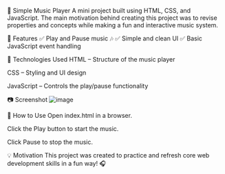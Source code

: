 🎵 Simple Music Player
A mini project built using HTML, CSS, and JavaScript. The main motivation behind creating this project was to revise properties and concepts while making a fun and interactive music system.

🚀 Features
✅ Play and Pause music 🎶
✅ Simple and clean UI
✅ Basic JavaScript event handling

📌 Technologies Used
HTML – Structure of the music player

CSS – Styling and UI design

JavaScript – Controls the play/pause functionality

📷 Screenshot
![image](https://github.com/user-attachments/assets/d4990e0e-056c-4f34-8558-4b37fe6eb8c5)

📖 How to Use
Open index.html in a browser.

Click the Play button to start the music.

Click Pause to stop the music.

💡 Motivation
This project was created to practice and refresh core web development skills in a fun way! 🎧
